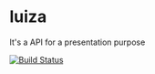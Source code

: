 # luiza
It's a API for a presentation purpose

[![Build Status](https://travis-ci.org/jesuejunior/luiza.svg?branch=master)](https://travis-ci.org/jesuejunior/luiza)
